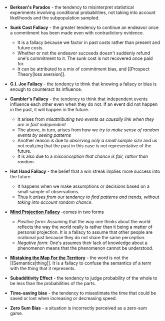 * **Berkson's Paradox** - the tendency to misinterpret statistical experiments involving conditional probabilities, not taking into account likelihoods and the subpopulation sampled.

* **Sunk Cost Fallacy** - the greater tendency to continue an endeavor once a commitment has been made even with contradictory evidence.
	* It is a fallacy because we factor in past costs rather than present and future costs.
	* Whether or not the endeavor succeeds doesn't suddenly refund one's commitment to it. The sunk cost is not recovered once paid for.
	* It can be attributed to a mix of commitment bias, and [[Prospect Theory|loss aversion]].

* **G.I. Joe Fallacy** - the tendency to think that knowing a fallacy or bias is enough to counteract its influence.

* **Gambler's Fallacy** - the tendency to think that independent events influence each other even when they do not. If an event did not happen in the past, it will happen in the future.
	* It arises from *misattributing two events as causally link when they are in fact independent*
	* The above, in turn, arises from how we *try to make sense of random events by seeing patterns*
	* Another reason is due to *observing only a small sample size* and us not realizing that the past in this case is not representative of the future.
	* It is also due to a *misconception that chance is fair, rather than random*.

* **Hot Hand Fallacy** - the belief that a win streak implies more success into the future.
	* It happens when we make assumptions or decisions based on a small sample of observations.
	* Thus it *arises from our tendency to find patterns and trends, without taking into account random chance.*

* **[Mind Projection Fallacy](https://en.wikipedia.org/wiki/Mind_projection_fallacy)** -comes in two forms 
	* *Positive form*: Assuming that the way one thinks about the world reflects the way the world really is rather than it being a matter of personal projection. It is a fallacy to assume that other people are irrational just because they do not share the same perception. 
	* *Negative form*: One's assumes their lack of knowledge about a phenomenon means that the phenomenon cannot be understood. 

* [**Mistaking the Map For the Territory**](https://en.wikipedia.org/wiki/Map–territory_relation#"The_map_is_not_the_territory") - the word is not the [[Semantics|thing]]. It is a fallacy to confuse the semantics of a term with the thing that it represents. 

* **Subadditivity Effect** - the tendency to judge probability of the whole to be less than the probabilities of the parts.

* **Time-saving bias** - the tendency to misestimate the time that could be saved or lost when increasing or decreasing speed.

* **Zero Sum Bias** - a situation is incorrectly perceived as a zero-sum game.
